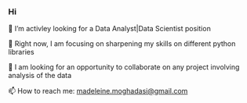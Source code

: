 ### Hi

 🔭 I’m activley looking for a Data Analyst|Data Scientist position
 
 🌱 Right now, I am focusing on sharpening my skills on different python libraries
 
 👯 I am looking for an opportunity to collaborate on any project involving analysis of the data
 
 📫 How to reach me: madeleine.moghadasi@gmail.com
 

 
